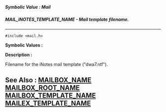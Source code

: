 ##### Symbolic Value : Mail
##### MAIL_INOTES_TEMPLATE_NAME - Mail template filename.
---
```
#include <mail.h>
```

**Symbolic Values :**



**Description :**

Filename for the iNotes mail template (&quot;dwa7.ntf&quot;).


**See Also :**
[MAILBOX_NAME](/domino-c-api-docs/reference/Symb/MAILBOX_NAME)
[MAILBOX_ROOT_NAME](/domino-c-api-docs/reference/Symb/MAILBOX_ROOT_NAME)
[MAILBOX_TEMPLATE_NAME](/domino-c-api-docs/reference/Symb/MAILBOX_TEMPLATE_NAME)
[MAILEX_TEMPLATE_NAME](/domino-c-api-docs/reference/Symb/MAILEX_TEMPLATE_NAME)
---
